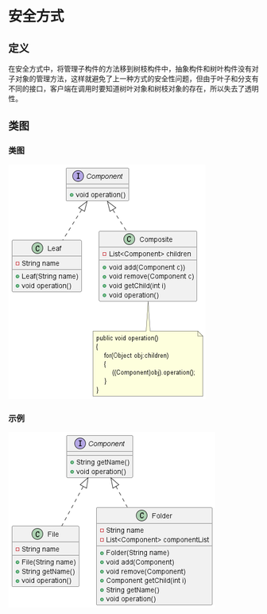 # 安全方式

## 定义

在安全方式中，将管理子构件的方法移到树枝构件中，抽象构件和树叶构件没有对子对象的管理方法，这样就避免了上一种方式的安全性问题，但由于叶子和分支有不同的接口，客户端在调用时要知道树叶对象和树枝对象的存在，所以失去了透明性。

## 类图

### 类图

![安全方式](../../../../../../../../src/main/resources/static/safe/diagram.png '安全方式')

### 示例

![安全方式](../../../../../../../../src/main/resources/static/safe/diagram-demo.png '安全方式')
